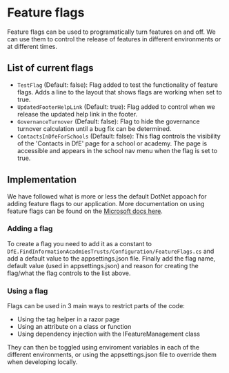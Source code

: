 # Feature flags

Feature flags can be used to programatically turn features on and off. We can use them to control the release of features in different environments or at different times.

## List of current flags

- `TestFlag` (Default: false): Flag added to test the functionality of feature flags. Adds a line to the layout that shows flags are working when set to true.
- `UpdatedFooterHelpLink` (Default: true): Flag added to control when we release the updated help link in the footer.
- `GovernanceTurnover` (Default: false): Flag to hide the governance turnover calculation until a bug fix can be determined.
- `ContactsInDfeForSchools` (Default: false): This flag controls the visibility of the 'Contacts in DfE' page for a school or academy. The page is accessible and appears in the school nav menu when the flag is set to true.

## Implementation

We have followed what is more or less the default DotNet appoach for adding feature flags to our application. More documentation on using feature flags can be found on the [Microsoft docs here](https://learn.microsoft.com/en-us/azure/azure-app-configuration/use-feature-flags-dotnet-core).

### Adding a flag

To create a flag you need to add it as a constant to `DfE.FindInformationAcadmiesTrusts/Configuration/FeatureFlags.cs` and add a default value to the appsettings.json file. Finally add the flag name, default value (used in appsettings.json) and reason for creating the flag/what the flag controls to the list above.

### Using a flag

Flags can be used in 3 main ways to restrict parts of the code:

- Using the tag helper in a razor page
- Using an attribute on a class or function
- Using dependency injection with the IFeatureManagement class

They can then be toggled using enviroment variables in each of the different environments, or using the appsettings.json file to override them when developing locally.
